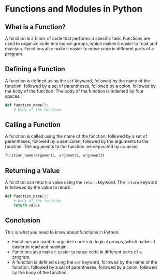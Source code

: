 # Functions and Modules in Python

## What is a Function?

A function is a block of code that performs a specific task. Functions are used to organize code into logical groups, which makes it easier to read and maintain. Functions also make it easier to reuse code in different parts of a program.

## Defining a Function

A function is defined using the `def` keyword, followed by the name of the function, followed by a set of parentheses, followed by a colon, followed by the body of the function. The body of the function is indented by four spaces.

```python
def function_name():
    # body of the function
```

## Calling a Function

A function is called using the name of the function, followed by a set of parentheses, followed by a semicolon, followed by the arguments to the function. The arguments to the function are separated by commas.

```python
function_name(argument1, argument2, argument3)
```

## Returning a Value

A function can return a value using the `return` keyword. The `return` keyword is followed by the value to return.

```python
def function_name():
    # body of the function
    return value
```

## Conclusion

This is what you need to know about functions in Python:

- Functions are used to organize code into logical groups, which makes it easier to read and maintain.
- Functions also make it easier to reuse code in different parts of a program.
- A function is defined using the `def` keyword, followed by the name of the function, followed by a set of parentheses, followed by a colon, followed by the body of the function.

